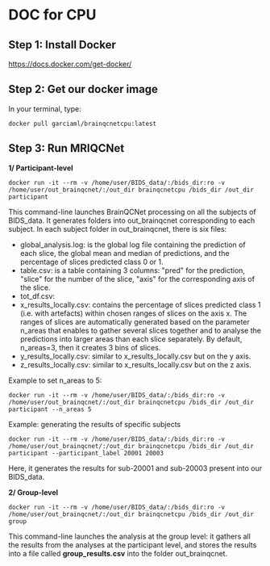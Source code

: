 # DOC for CPU 

## Step 1: Install Docker

https://docs.docker.com/get-docker/

## Step 2: Get our docker image
In your terminal, type:
```
docker pull garciaml/brainqcnetcpu:latest
```

## Step 3: Run MRIQCNet

**1/ Participant-level**
```
docker run -it --rm -v /home/user/BIDS_data/:/bids_dir:ro -v /home/user/out_brainqcnet/:/out_dir brainqcnetcpu /bids_dir /out_dir participant
```
This command-line launches BrainQCNet processing on all the subjects of BIDS_data. It generates folders into out_brainqcnet corresponding to each subject.
In each subject folder in out_brainqcnet, there is six files:
- global_analysis.log: is the global log file containing the prediction of each slice, the global mean and median of predictions, and the percentage of slices predicted class 0 or 1. 
- table.csv: is a table containing 3 columns: "pred" for the prediction, "slice" for the number of the slice, "axis" for the corresponding axis of the slice.
- tot_df.csv: 
- x_results_locally.csv: contains the percentage of slices predicted class 1 (i.e. with artefacts) within chosen ranges of slices on the axis x. The ranges of slices are automatically generated based on the parameter n_areas that enables to gather several slices together and to analyse the predictions into larger areas than each slice separately. By default, n_areas=3, then it creates 3 bins of slices. 
- y_results_locally.csv: similar to x_results_locally.csv but on the y axis.
- z_results_locally.csv: similar to x_results_locally.csv but on the z axis.

Example to set n_areas to 5:
```
docker run -it --rm -v /home/user/BIDS_data/:/bids_dir:ro -v /home/user/out_brainqcnet/:/out_dir brainqcnetcpu /bids_dir /out_dir participant --n_areas 5
```

Example: generating the results of specific subjects 
```
docker run -it --rm -v /home/user/BIDS_data/:/bids_dir:ro -v /home/user/out_brainqcnet/:/out_dir brainqcnetcpu /bids_dir /out_dir participant --participant_label 20001 20003
```
Here, it generates the results for sub-20001 and sub-20003 present into our BIDS_data.


**2/ Group-level**
```
docker run -it --rm -v /home/user/BIDS_data/:/bids_dir:ro -v /home/user/out_brainqcnet/:/out_dir brainqcnetcpu /bids_dir /out_dir group
```
This command-line launches the analysis at the group level: it gathers all the results from the analyses at the participant level, and stores the results into a file called **group_results.csv** into the folder out_brainqcnet.



